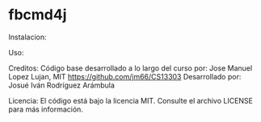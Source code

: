 # fbcmd4j

Instalacion:

Uso:

Creditos:
Código base desarrollado a lo largo del curso por:
Jose Manuel Lopez Lujan, MIT
https://github.com/jm66/CS13303
Desarrollado por:
Josué Iván Rodríguez Arámbula

Licencia:
El código está bajo la licencia MIT. Consulte el archivo LICENSE para más información.
